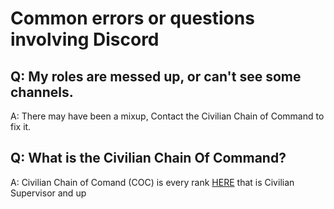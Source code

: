 # Common errors or questions involving Discord


## Q: My roles are messed up, or can't see some channels.
A: There may have been a mixup, Contact the Civilian Chain of Command to fix it.

## Q: What is the Civilian Chain Of Command?
A: Civilian Chain of Comand (COC) is every rank [HERE](https://greater-ontario-gaming.github.io/CIVDocsGORP/Rules/Rank/supervisor/) that is Civilian Supervisor and up
